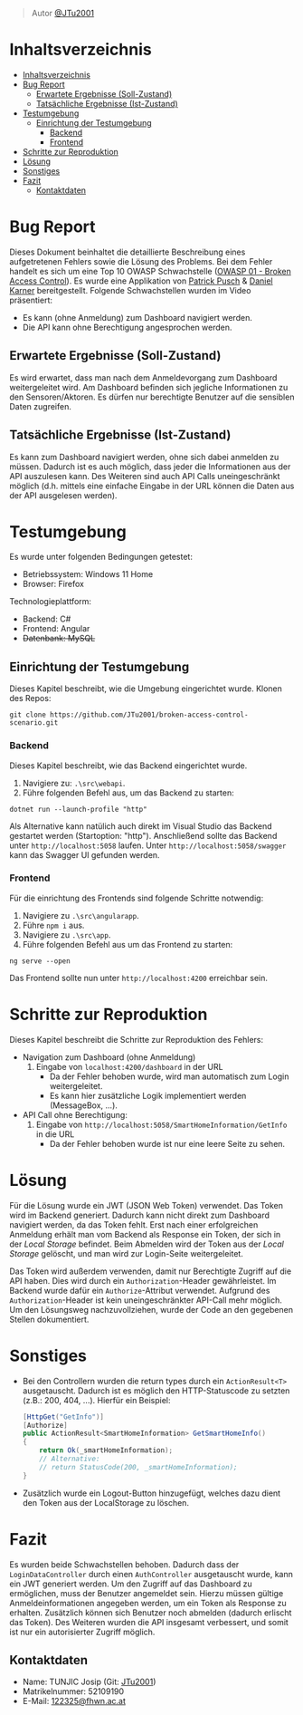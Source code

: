 > Autor [@JTu2001](https://github.com/JTu2001)

# Inhaltsverzeichnis
- [Inhaltsverzeichnis](#inhaltsverzeichnis)
- [Bug Report](#bug-report)
  - [Erwartete Ergebnisse (Soll-Zustand)](#erwartete-ergebnisse-soll-zustand)
  - [Tatsächliche Ergebnisse (Ist-Zustand)](#tatsächliche-ergebnisse-ist-zustand)
- [Testumgebung](#testumgebung)
  - [Einrichtung der Testumgebung](#einrichtung-der-testumgebung)
    - [Backend](#backend)
    - [Frontend](#frontend)
- [Schritte zur Reproduktion](#schritte-zur-reproduktion)
- [Lösung](#lösung)
- [Sonstiges](#sonstiges)
- [Fazit](#fazit)
  - [Kontaktdaten](#kontaktdaten)
 
# Bug Report
Dieses Dokument beinhaltet die detaillierte Beschreibung eines aufgetretenen Fehlers sowie die Lösung des Problems. Bei dem Fehler handelt es sich um eine Top 10 OWASP Schwachstelle ([OWASP 01 - Broken Access Control](https://owasp.org/Top10/A01_2021-Broken_Access_Control/)). Es wurde eine Applikation von [Patrick Pusch](https://github.com/m1sjo) & [Daniel Karner](https://github.com/HowAboutACupOfTea) bereitgestellt. Folgende Schwachstellen wurden im Video präsentiert:
- Es kann (ohne Anmeldung) zum Dashboard navigiert werden.
- Die API kann ohne Berechtigung angesprochen werden.    

## Erwartete Ergebnisse (Soll-Zustand)
Es wird erwartet, dass man nach dem Anmeldevorgang zum Dashboard weitergeleitet wird. Am Dashboard befinden sich jegliche Informationen zu den Sensoren/Aktoren. Es dürfen nur berechtigte Benutzer auf die sensiblen Daten zugreifen. 

## Tatsächliche Ergebnisse (Ist-Zustand)
Es kann zum Dashboard navigiert werden, ohne sich dabei anmelden zu müssen. Dadurch ist es auch möglich, dass jeder die Informationen aus der API auszulesen kann. Des Weiteren sind auch API Calls uneingeschränkt möglich (d.h. mittels eine einfache Eingabe in der URL können die Daten aus der API ausgelesen werden).

# Testumgebung
Es wurde unter folgenden Bedingungen getestet:
- Betriebssystem: Windows 11 Home
- Browser: Firefox

Technologieplattform:
- Backend: C#
- Frontend: Angular
- ~~Datenbank: MySQL~~

## Einrichtung der Testumgebung
Dieses Kapitel beschreibt, wie die Umgebung eingerichtet wurde. Klonen des Repos:
```
git clone https://github.com/JTu2001/broken-access-control-scenario.git
```

### Backend
Dieses Kapitel beschreibt, wie das Backend eingerichtet wurde.
1. Navigiere zu: `.\src\webapi`.
2. Führe folgenden Befehl aus, um das Backend zu starten:
```
dotnet run --launch-profile "http"
```
Als Alternative kann natülich auch direkt im Visual Studio das Backend gestartet werden (Startoption: "http"). Anschließend sollte das Backend unter `http://localhost:5058` laufen. Unter `http://localhost:5058/swagger` kann das Swagger UI gefunden werden.

### Frontend
Für die einrichtung des Frontends sind folgende Schritte notwendig:
1. Navigiere zu `.\src\angularapp`.
2. Führe `npm i` aus. 
3. Navigiere zu `.\src\app`.
4. Führe folgenden Befehl aus um das Frontend zu starten:
```
ng serve --open
```
Das Frontend sollte nun unter `http://localhost:4200` erreichbar sein.

# Schritte zur Reproduktion
Dieses Kapitel beschreibt die Schritte zur Reproduktion des Fehlers:
- Navigation zum Dashboard (ohne Anmeldung)
  1. Eingabe von `localhost:4200/dashboard` in der URL
       - Da der Fehler behoben wurde, wird man automatisch zum Login weitergeleitet.
       - Es kann hier zusätzliche Logik implementiert werden (MessageBox, ...).
- API Call ohne Berechtigung:
  1. Eingabe von `http://localhost:5058/SmartHomeInformation/GetInfo` in die URL
       - Da der Fehler behoben wurde ist nur eine leere Seite zu sehen.

# Lösung
Für die Lösung wurde ein JWT (JSON Web Token) verwendet. Das Token wird im Backend generiert. Dadurch kann nicht direkt zum Dashboard navigiert werden, da das Token fehlt. Erst nach einer erfolgreichen Anmeldung erhält man vom Backend als Response ein Token, der sich in der *Local Storage* befindet. Beim Abmelden wird der Token aus der *Local Storage* gelöscht, und man wird zur Login-Seite weitergeleitet. 

Das Token wird außerdem verwenden, damit nur Berechtigte Zugriff auf die API haben. Dies wird durch ein `Authorization`-Header gewährleistet. Im Backend wurde dafür ein `Authorize`-Attribut verwendet. Aufgrund des `Authorization`-Header ist kein uneingeschränkter API-Call mehr möglich. Um den Lösungsweg nachzuvollziehen, wurde der Code an den gegebenen Stellen dokumentiert.

# Sonstiges
- Bei den Controllern wurden die return types durch ein `ActionResult<T>` ausgetauscht. Dadurch ist es möglich den HTTP-Statuscode zu setzten (z.B.: 200, 404, ...). Hierfür ein Beispiel:
  ```C#
  [HttpGet("GetInfo")]
  [Authorize]
  public ActionResult<SmartHomeInformation> GetSmartHomeInfo()
  {
      return Ok(_smartHomeInformation);
      // Alternative: 
      // return StatusCode(200, _smartHomeInformation);
  }
  ```
- Zusätzlich wurde ein Logout-Button hinzugefügt, welches dazu dient den Token aus der LocalStorage zu löschen.

# Fazit
Es wurden beide Schwachstellen behoben. Dadurch dass der `LoginDataController` durch einen `AuthController` ausgetauscht wurde, kann ein JWT generiert werden. Um den Zugriff auf das Dashboard zu ermöglichen, muss der Benutzer angemeldet sein. Hierzu müssen gültige Anmeldeinformationen angegeben werden, um ein Token als Response zu erhalten. Zusätzlich können sich Benutzer noch abmelden (dadurch erlischt das Token). Des Weiteren wurden die API insgesamt verbessert, und somit ist nur ein autorisierter Zugriff möglich.

## Kontaktdaten
- Name: TUNJIC Josip (Git: [JTu2001](https://github.com/JTu2001))
- Matrikelnummer: 52109190
- E-Mail: 122325@fhwn.ac.at
